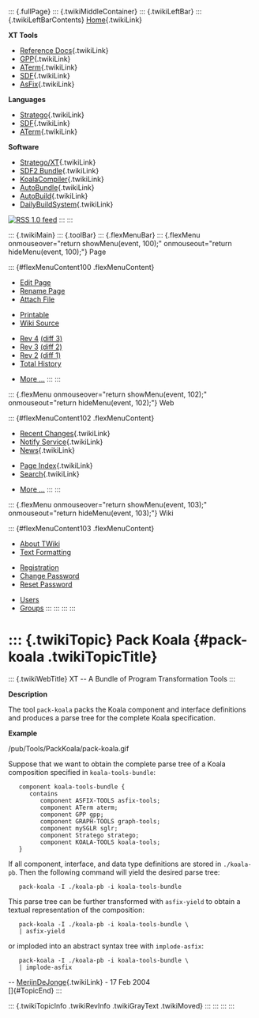 ::: {.fullPage}
::: {.twikiMiddleContainer}
::: {.twikiLeftBar}
::: {.twikiLeftBarContents}
[Home](WebHome){.twikiLink}

**XT Tools**

-   [Reference Docs](ToolReference){.twikiLink}
-   [GPP](GenericPrettyPrinter){.twikiLink}
-   [ATerm](ATermTools){.twikiLink}
-   [SDF](SdfTools){.twikiLink}
-   [AsFix](AsFixTools){.twikiLink}

**Languages**

-   [Stratego](../Stratego/WebHome){.twikiLink}
-   [SDF](../Sdf/WebHome){.twikiLink}
-   [ATerm](ATermFormat){.twikiLink}

**Software**

-   [Stratego/XT](../Stratego/StrategoDownload){.twikiLink}
-   [SDF2 Bundle](../Sdf/SdfBundle){.twikiLink}
-   [KoalaCompiler](KoalaCompiler){.twikiLink}
-   [AutoBundle](AutoBundle){.twikiLink}
-   [AutoBuild](AutoBuild){.twikiLink}
-   [DailyBuildSystem](DailyBuildSystem){.twikiLink}

[![](http://www.program-transformation.org/twiki/pub/rss.gif "RSS 1.0 feed")](http://www.program-transformation.org/twiki/bin/view/Tools/WebRss?skin=rss)
:::
:::

::: {.twikiMain}
::: {.toolBar}
::: {.flexMenuBar}
::: {.flexMenu onmouseover="return showMenu(event, 100);" onmouseout="return hideMenu(event, 100);"}
Page

::: {#flexMenuContent100 .flexMenuContent}
-   [Edit
    Page](http://www.program-transformation.org/edit/Tools/PackKoala?t=1536826792)
-   [Rename
    Page](http://www.program-transformation.org/rename/Tools/PackKoala)
-   [Attach
    File](http://www.program-transformation.org/attach/Tools/PackKoala)

<!-- -->

-   [Printable](http://www.program-transformation.org/view/Tools/PackKoala?skin=print.pattern)
-   [Wiki
    Source](http://www.program-transformation.org/view/Tools/PackKoala?skin=text&raw=on&contenttype=text/plain)

<!-- -->

-   [Rev
    4](http://www.program-transformation.org/view/Tools/PackKoala?rev=1.4)
    [(diff 3)](http://www.program-transformation.org/rdiff/Tools/PackKoala?rev1=1.4&rev2=1.3)
-   [Rev
    3](http://www.program-transformation.org/view/Tools/PackKoala?rev=1.3)
    [(diff 2)](http://www.program-transformation.org/rdiff/Tools/PackKoala?rev1=1.3&rev2=1.2)
-   [Rev
    2](http://www.program-transformation.org/view/Tools/PackKoala?rev=1.2)
    [(diff 1)](http://www.program-transformation.org/rdiff/Tools/PackKoala?rev1=1.2&rev2=1.1)
-   [Total
    History](http://www.program-transformation.org/rdiff/Tools/PackKoala)

<!-- -->

-   [More
    \...](http://www.program-transformation.org/oops/Tools/PackKoala?template=oopsmore&param1=1.4&param2=1.4)
:::
:::

::: {.flexMenu onmouseover="return showMenu(event, 102);" onmouseout="return hideMenu(event, 102);"}
Web

::: {#flexMenuContent102 .flexMenuContent}
-   [Recent Changes](WebChanges){.twikiLink}
-   [Notify Service](WebNotify){.twikiLink}
-   [News](WebNews){.twikiLink}

<!-- -->

-   [Page Index](WebIndex){.twikiLink}
-   [Search](WebSearch){.twikiLink}

<!-- -->

-   [More
    \...](http://www.program-transformation.org/oops/Tools/PackKoala?template=oopsmore&param1=1.4&param2=1.4)
:::
:::

::: {.flexMenu onmouseover="return showMenu(event, 103);" onmouseout="return hideMenu(event, 103);"}
Wiki

::: {#flexMenuContent103 .flexMenuContent}
-   [About
    TWiki](http://www.program-transformation.org/view/TWiki/WebHome)
-   [Text
    Formatting](http://www.program-transformation.org/view/TWiki/TextFormattingRules)

<!-- -->

-   [Registration](http://www.program-transformation.org/view/TWiki/TWikiRegistration)
-   [Change
    Password](http://www.program-transformation.org/view/TWiki/ChangePassword)
-   [Reset
    Password](http://www.program-transformation.org/view/TWiki/ResetPassword)

<!-- -->

-   [Users](http://www.program-transformation.org/view/Main/TWikiUsers)
-   [Groups](http://www.program-transformation.org/view/Main/TWikiGroups)
:::
:::
:::
:::

::: {.twikiTopic}
Pack Koala {#pack-koala .twikiTopicTitle}
==========

::: {.twikiWebTitle}
XT \-- A Bundle of Program Transformation Tools
:::

**Description**

The tool `pack-koala` packs the Koala component and interface
definitions and produces a parse tree for the complete Koala
specification.

**Example**

/pub/Tools/PackKoala/pack-koala.gif

Suppose that we want to obtain the complete parse tree of a Koala
composition specified in `koala-tools-bundle`:

       component koala-tools-bundle {
          contains
             component ASFIX-TOOLS asfix-tools;
             component ATerm aterm;
             component GPP gpp;
             component GRAPH-TOOLS graph-tools;
             component mySGLR sglr;
             component Stratego stratego;
             component KOALA-TOOLS koala-tools;
       }

If all component, interface, and data type definitions are stored in
`./koala-pb`. Then the following command will yield the desired parse
tree:

       pack-koala -I ./koala-pb -i koala-tools-bundle

This parse tree can be further transformed with `asfix-yield` to obtain
a textual representation of the composition:

       pack-koala -I ./koala-pb -i koala-tools-bundle \
       | asfix-yield

or imploded into an abstract syntax tree with `implode-asfix`:

       pack-koala -I ./koala-pb -i koala-tools-bundle \
       | implode-asfix

\-- [MerijnDeJonge](../Main/MerijnDeJonge){.twikiLink} - 17 Feb 2004\
[]{#TopicEnd}
:::

::: {.twikiTopicInfo .twikiRevInfo .twikiGrayText .twikiMoved}
:::
:::
:::
:::
